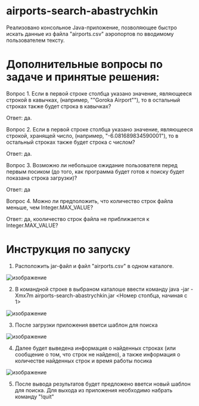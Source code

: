 # airports-search-abastrychkin

Реализовано консольное Java-приложение, позволяющее быстро искать
данные из файла "airports.csv" аэропортов по вводимому пользователем тексту.

# Дополнительные вопросы по задаче и принятые решения:

Вопрос 1. Если в первой строке столбца указано значение, являющееся строкой в кавычках, (например, "\"Goroka Airport\""), то в остальный строках также будет строка в кавычках?

Ответ: да.

Вопрос 2. Если в первой строке столбца указано значение, являющееся строкой, хранящей число, (например, "-6.081689834590001"), то в остальный строках также будет строка с числом?

Ответ: да.

Вопрос 3. Возможно ли небольшое ожидание пользователя перед первым посиком (до того, как программа будет готов к поиску будет показана строка загрузки)?

Ответ: да

Вопрос 4. Можно ли предположить, что количество строк файла меньше, чем Integer.MAX_VALUE?

Ответ: да, кооличество строк файла не приближается к Integer.MAX_VALUE?

# Инструкция по запуску
1. Расположить jar-файл и файл "airports.csv" в одном каталоге. 

![изображение](https://user-images.githubusercontent.com/107584204/183878197-ddd29539-9f3c-4449-8e1f-e8f239838788.png)

2. В командной строке в выбраном каталоше ввести команду
java -jar -Xmx7m airports-search-abastrychkin.jar <Номер столбца, начиная с 1>

![изображение](https://user-images.githubusercontent.com/107584204/183879257-14ec051d-8939-4c89-86aa-168b4790c8b4.png)


3. После загрузки приложения вветси шаблон для поиска

![изображение](https://user-images.githubusercontent.com/107584204/183879435-d5aef8de-215b-488d-9a1a-bce538977381.png)

4. Далее будет выведена информация о найденных строках (или сообщение о том, что строк не найдено), а также информация о количестве найденных строк и время работы посика

![изображение](https://user-images.githubusercontent.com/107584204/183879849-807bca36-4dbd-4b96-986f-e7d1cad25d2c.png)

5. После вывода результатов будет предложено вветси новый шаблон для поиска. Для выхода из приложения необходимо набрать команду "!quit" 


